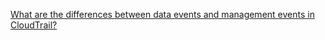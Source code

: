 [What are the differences between data events and management events in CloudTrail?](https://repost.aws/knowledge-center/cloudtrail-data-management-events)
